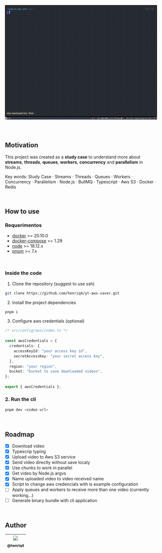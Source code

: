 # ![gif](./assets/example.gif "Gif example")

<br>

## Motivation

This project was created as a **study case** to understand more about **streams**, **threads**, **queues**, **workers**, **concurrency** and **parallelism** in Node.js.

Key words: Study Case · Streams · Threads · Queues · Workers · Concurrency · Parallelism · Node.js · BullMQ · Typescript · Aws S3 · Docker · Redis

<br>

## How to use

### Requerimentos

- [docker](https://docs.docker.com/get-docker/) >= 20.10.0
- [docker-compose](https://docs.docker.com/compose/install/) >= 1.29
- [node](https://nodejs.org/en/download/) >= 18.12.x
- [pnpm](https://pnpm.io/installation) >= 7.x

<br>

### Inside the code

1. Clone the repository (suggest to use ssh)

```bash
git clone https://github.com/henriq4/yt-aws-saver.git
```

2. Install the project dependencies

```bash
pnpm i
```

3. Configure aws credentials (optional)

```ts
/* src/config/aws/index.ts */

const awsCredentials = {
  credentials: {
    accessKeyId: "your access key id",
    secretAccessKey: "your secret access key",
  },
  region: "your region",
  bucket: "bucket to save downloaded videos",
};

export { awsCredentials };
```

### 2. Run the cli

```bash
pnpm dev <video url>
```

<br>

## Roadmap

- [x] Download video
- [x] Typescrip typing
- [x] Upload video to Aws S3 service
- [x] Send video directly without save localy
- [x] Use chunks to work in parallel
- [x] Get video by Node.js argvs
- [x] Name uploaded video to video received name
- [x] Script to change aws credencials with is example configuration
- [ ] Apply queues and workers to receive more than one video (currently working...)
- [ ] Generate binary bundle with cli application

<br>

## Author

| [<img src="https://github.com/henriq4.png?size=130" width=130><br><sub>@henriq4</sub>](https://github.com/henriq4) |
| :----------------------------------------------------------------------------------------------------------------: |

